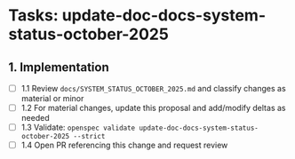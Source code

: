 # Tasks: update-doc-docs-system-status-october-2025

## 1. Implementation

- [ ] 1.1 Review `docs/SYSTEM_STATUS_OCTOBER_2025.md` and classify changes as material or minor
- [ ] 1.2 For material changes, update this proposal and add/modify deltas as needed
- [ ] 1.3 Validate: `openspec validate update-doc-docs-system-status-october-2025 --strict`
- [ ] 1.4 Open PR referencing this change and request review
